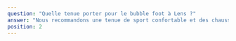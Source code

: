 ```yaml
---
question: "Quelle tenue porter pour le bubble foot à Lens ?"
answer: "Nous recommandons une tenue de sport confortable et des chaussures fermées antidérapantes pour votre session de bubble foot à Lens. Pensez à retirer bijoux, ceintures à boucles saillantes et objets dans les poches. Apportez une bouteille d’eau pour les pauses hydratation."
position: 2
---
```

